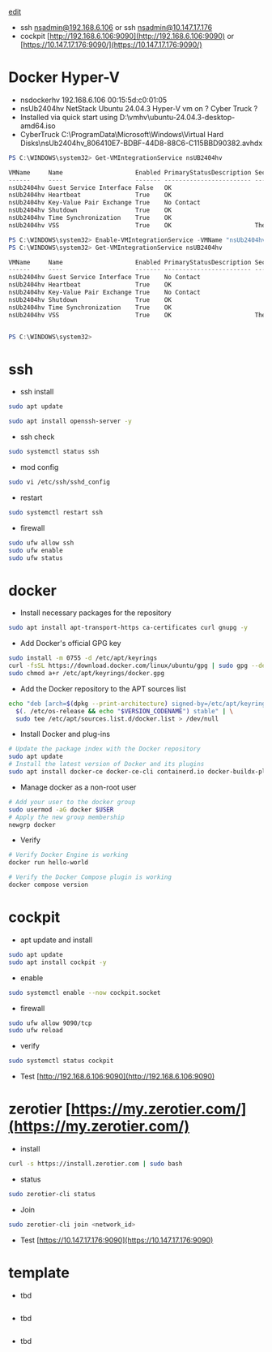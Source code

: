 [edit]()

- ssh nsadmin@192.168.6.106 or ssh nsadmin@10.147.17.176
- cockpit [http://192.168.6.106:9090](http://192.168.6.106:9090) or [https://10.147.17.176:9090/](https://10.147.17.176:9090/)

# Docker Hyper-V
- nsdockerhv	192.168.6.106	00:15:5d:c0:01:05
- nsUb2404hv NetStack Ubuntu 24.04.3 Hyper-V vm on ? Cyber Truck ?
- Installed via quick start using D:\vmhv\ubuntu-24.04.3-desktop-amd64.iso
- CyberTruck C:\ProgramData\Microsoft\Windows\Virtual Hard Disks\nsUb2404hv_806410E7-BDBF-44D8-88C6-C115BBD90382.avhdx

```powershell
PS C:\WINDOWS\system32> Get-VMIntegrationService nsUB2404hv

VMName     Name                    Enabled PrimaryStatusDescription SecondaryStatusDescription
------     ----                    ------- ------------------------ --------------------------
nsUb2404hv Guest Service Interface False   OK
nsUb2404hv Heartbeat               True    OK
nsUb2404hv Key-Value Pair Exchange True    No Contact
nsUb2404hv Shutdown                True    OK
nsUb2404hv Time Synchronization    True    OK
nsUb2404hv VSS                     True    OK                       The protocol version of the component installed in the virtual machine does not match the version expected by t...

PS C:\WINDOWS\system32> Enable-VMIntegrationService -VMName "nsUb2404hv" -Name "Guest Service Interface"
PS C:\WINDOWS\system32> Get-VMIntegrationService nsUB2404hv

VMName     Name                    Enabled PrimaryStatusDescription SecondaryStatusDescription
------     ----                    ------- ------------------------ --------------------------
nsUb2404hv Guest Service Interface True    No Contact
nsUb2404hv Heartbeat               True    OK
nsUb2404hv Key-Value Pair Exchange True    No Contact
nsUb2404hv Shutdown                True    OK
nsUb2404hv Time Synchronization    True    OK
nsUb2404hv VSS                     True    OK                       The protocol version of the component installed in the virtual machine does not match the version expected by t...


PS C:\WINDOWS\system32>
```

# ssh
- ssh install
```bash
sudo apt update
```
```bash
sudo apt install openssh-server -y
```
- ssh check
```bash
sudo systemctl status ssh
```
- mod config
```bash
sudo vi /etc/ssh/sshd_config
```
- restart
```bash
sudo systemctl restart ssh
```
- firewall
```bash
sudo ufw allow ssh
sudo ufw enable
sudo ufw status
```

# docker
-  Install necessary packages for the repository
```bash
sudo apt install apt-transport-https ca-certificates curl gnupg -y
```
- Add Docker's official GPG key
```bash
sudo install -m 0755 -d /etc/apt/keyrings
curl -fsSL https://download.docker.com/linux/ubuntu/gpg | sudo gpg --dearmor -o /etc/apt/keyrings/docker.gpg
sudo chmod a+r /etc/apt/keyrings/docker.gpg
```
- Add the Docker repository to the APT sources list
```bash
echo "deb [arch=$(dpkg --print-architecture) signed-by=/etc/apt/keyrings/docker.gpg] https://download.docker.com/linux/ubuntu \
  $(. /etc/os-release && echo "$VERSION_CODENAME") stable" | \
  sudo tee /etc/apt/sources.list.d/docker.list > /dev/null
```
- Install Docker and plug-ins
```bash
# Update the package index with the Docker repository
sudo apt update
# Install the latest version of Docker and its plugins
sudo apt install docker-ce docker-ce-cli containerd.io docker-buildx-plugin docker-compose-plugin -y
```
- Manage docker as a non-root user
```bash
# Add your user to the docker group
sudo usermod -aG docker $USER
# Apply the new group membership
newgrp docker
```
- Verify
```bash
# Verify Docker Engine is working
docker run hello-world

# Verify the Docker Compose plugin is working
docker compose version
```

# cockpit
- apt update and install
```bash
sudo apt update
sudo apt install cockpit -y
```
- enable
```bash
sudo systemctl enable --now cockpit.socket
```
- firewall
```bash
sudo ufw allow 9090/tcp
sudo ufw reload
```
- verify
```bash
sudo systemctl status cockpit
```
- Test [http://192.168.6.106:9090](http://192.168.6.106:9090)

# zerotier [https://my.zerotier.com/](https://my.zerotier.com/)
- install
```bash
curl -s https://install.zerotier.com | sudo bash
```
- status
```bash
sudo zerotier-cli status
```
- Join
```bash
sudo zerotier-cli join <network_id>
```
- Test [https://10.147.17.176:9090](https://10.147.17.176:9090)

# template
- tbd
```bash
```
- tbd
```bash
```
- tbd
```bash
```

